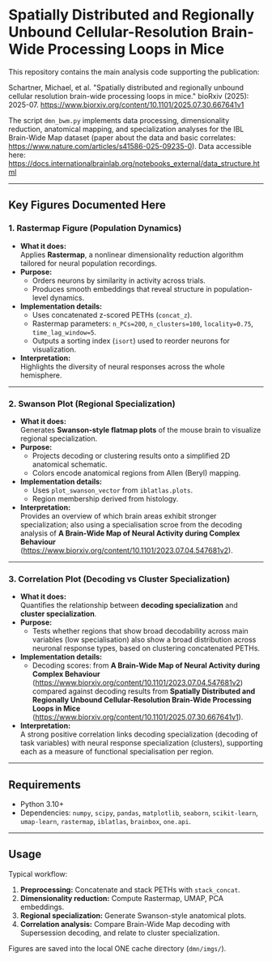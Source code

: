 
# Spatially Distributed and Regionally Unbound Cellular-Resolution Brain-Wide Processing Loops in Mice

This repository contains the main analysis code supporting the publication:

Schartner, Michael, et al. "Spatially distributed and regionally unbound cellular resolution brain-wide processing loops in mice." bioRxiv (2025): 2025-07.
https://www.biorxiv.org/content/10.1101/2025.07.30.667641v1

The script `dmn_bwm.py` implements data processing, dimensionality reduction, anatomical mapping, and specialization analyses for the IBL Brain-Wide Map dataset (paper about the data and basic correlates: https://www.nature.com/articles/s41586-025-09235-0).
Data accessible here: https://docs.internationalbrainlab.org/notebooks_external/data_structure.html  

---

## Key Figures Documented Here

### 1. Rastermap Figure (Population Dynamics)
- **What it does:**  
  Applies **Rastermap**, a nonlinear dimensionality reduction algorithm tailored for neural population recordings.  
- **Purpose:**  
  - Orders neurons by similarity in activity across trials.  
  - Produces smooth embeddings that reveal structure in population-level dynamics.  
- **Implementation details:**  
  - Uses concatenated z-scored PETHs (`concat_z`).  
  - Rastermap parameters: `n_PCs=200`, `n_clusters=100`, `locality=0.75`, `time_lag_window=5`.  
  - Outputs a sorting index (`isort`) used to reorder neurons for visualization.  
- **Interpretation:**  
  Highlights the diversity of neural responses across the whole hemisphere. 

---

### 2. Swanson Plot (Regional Specialization)
- **What it does:**  
  Generates **Swanson-style flatmap plots** of the mouse brain to visualize regional specialization.  
- **Purpose:**  
  - Projects decoding or clustering results onto a simplified 2D anatomical schematic.  
  - Colors encode anatomical regions from Allen (Beryl) mapping.  
- **Implementation details:**  
  - Uses `plot_swanson_vector` from `iblatlas.plots`.  
  - Region membership derived from histology.
- **Interpretation:**  
  Provides an overview of which brain areas exhibit stronger specialization; also using a specialisation scroe from the decoding analysis of **A Brain-Wide Map of Neural Activity during Complex Behaviour** (https://www.biorxiv.org/content/10.1101/2023.07.04.547681v2).

---

### 3. Correlation Plot (Decoding vs Cluster Specialization)
- **What it does:**  
  Quantifies the relationship between **decoding specialization** and **cluster specialization**.  
- **Purpose:**  
  - Tests whether regions that show broad decodability across main variables (low specialisation) also show a broad distribution across neuronal response types, based on clustering concatenated PETHs.
- **Implementation details:**  
  - Decoding scores: from **A Brain-Wide Map of Neural Activity during Complex Behaviour** (https://www.biorxiv.org/content/10.1101/2023.07.04.547681v2) compared against decoding results from **Spatially Distributed and Regionally Unbound Cellular-Resolution Brain-Wide Processing Loops in Mice** (https://www.biorxiv.org/content/10.1101/2025.07.30.667641v1).    
- **Interpretation:**  
  A strong positive correlation links decoding specialization (decoding of task variables) with neural response specialization (clusters), supporting each as a measure of functional specialisation per region.

---

## Requirements
- Python 3.10+  
- Dependencies: `numpy`, `scipy`, `pandas`, `matplotlib`, `seaborn`, `scikit-learn`, `umap-learn`, `rastermap`, `iblatlas`, `brainbox`, `one.api`.  

---

## Usage
Typical workflow:
1. **Preprocessing:** Concatenate and stack PETHs with `stack_concat`.  
2. **Dimensionality reduction:** Compute Rastermap, UMAP, PCA embeddings.  
3. **Regional specialization:** Generate Swanson-style anatomical plots.  
4. **Correlation analysis:** Compare Brain-Wide Map decoding with Supersession decoding, and relate to cluster specialization.  

Figures are saved into the local ONE cache directory (`dmn/imgs/`).  

